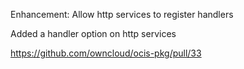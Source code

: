 Enhancement: Allow http services to register handlers

Added a handler option on http services

https://github.com/owncloud/ocis-pkg/pull/33
